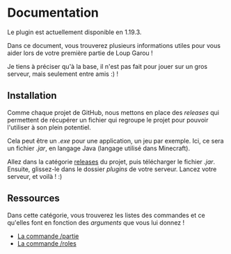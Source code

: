 # Documentation

Le plugin est actuellement disponible en 1.19.3.

Dans ce document, vous trouverez plusieurs informations utiles pour vous aider lors de votre première partie de Loup Garou !

Je tiens à préciser qu'à la base, il n'est pas fait pour jouer sur un gros serveur, mais seulement entre amis :) !

## Installation

Comme chaque projet de GitHub, nous mettons en place des *releases* qui permettent de récupérer un fichier qui regroupe le projet pour pouvoir l'utiliser à son plein potentiel.

Cela peut être un *.exe* pour une application, un jeu par exemple. Ici, ce sera un fichier *.jar*, en langage Java (langage utilisé dans Minecraft).

Allez dans la catégorie [releases](https://github.com/Pruglins/LoupGarou/releases) du projet, puis télécharger le fichier *.jar*. 
Ensuite, glissez-le dans le dossier *plugins* de votre serveur. 
Lancez votre serveur, et voilà ! :) 


## Ressources

Dans cette catégorie, vous trouverez les listes des commandes et ce qu'elles font en fonction des *arguments* que vous lui donnez !

- [La commande /partie]()
- [La commande /roles](cmd_role.md)